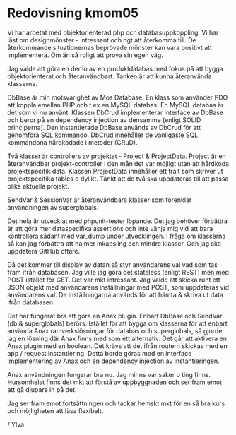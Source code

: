---
---
Redovisning kmom05
=========================

Vi har arbetat med objektorienterad php och databasuppkoppling.
Vi har läst om designmönster - intressant och ngt att återkomma till.
De återkommande situationernas beprövade mönster kan vara positivt att implementera.
Om än så roligt att prova sin egen väg.

Jag valde att göra en demo av en produktdatabas med fokus på att bygga objektorienterat och återanvändbart.
Tanken är att kunna återanvända klasserna.

DbBase är min motsvarighet av Mos Database. En klass som använder PDO att koppla emellan PHP och t ex en MySQL databas. En MySQL databas är det som vi nu använt.
Klassen DbCrud implementerar interface av DbBase och beror på en dependency injection av densamme (enligt SOLID principerna).
Den instantierade DbBase används av DbCrud för att genomföra SQL kommando. DbCrud innehåller de vanligaste SQL kommandona hårdkodade i metoder (CRuD).

Två klasser är controllers av projektet - Project & ProjectData.
Project är en återanvändbar projekt-controller i den mån det var möjligt utan att hårdkoda projektspecifik data.
Klassen ProjectData innehåller ett trait som skriver ut projektspecifika tables o dylikt.
Tänkt att de två ska uppdateras till att passa olika aktuella projekt.

SendVar & SessionVar är återanvändbara klasser som förenklar användningen av superglobals.

Det hela är utvecklat med phpunit-tester löpande.
Det jag behöver förbättra är att göra mer dataspecifika assertions och inte vänja mig vid att bara kontrollera sådant med var_dump under utvecklingen.
I fråga om klasserna så kan jag förbättra att ha mer inkapsling och mindre klasser. Och jag ska uppdatera GitHub oftare.

Då det kommer till display av datan så styr användarens val vad som tas fram ifrån databasen.
Jag ville jag göra det stateless (enligt REST) men med POST istället för GET. Det var mkt intressant. Jag valde att skicka runt ett JSON objekt med
användarens inställningar med POST, som uppdateras vid användarens val. De inställningarna används för att hämta & skriva ut data ifrån databasen.

Det har fungerat bra att göra en Anax plugin. Enbart DbBase och SendVar (db & superglobals) berörs.
Istället för att bygga om klasserna för att enbart använda Anax ramverkslösningar för databas och superglobals, så gjorde jag en lösning där
Anax finns med som ett alternativ. Det går att aktivera en Anax plugin med en boolean. Det krävs att det ifrån routern skickas med en app / request instantiering.
Detta borde göras med en interface implementering av Anax och en dependency injection av instantieringen.

Anax användningen fungerar bra nu. Jag minns var saker o ting finns.
Hursomhelst finns det mkt att förstå av uppbyggnaden och ser fram emot att gå djupare in på det.

Jag ser fram emot fortsättningen och tackar hemskt mkt för en så bra kurs och möjligheten att läsa flexibelt.

/ Ylva

